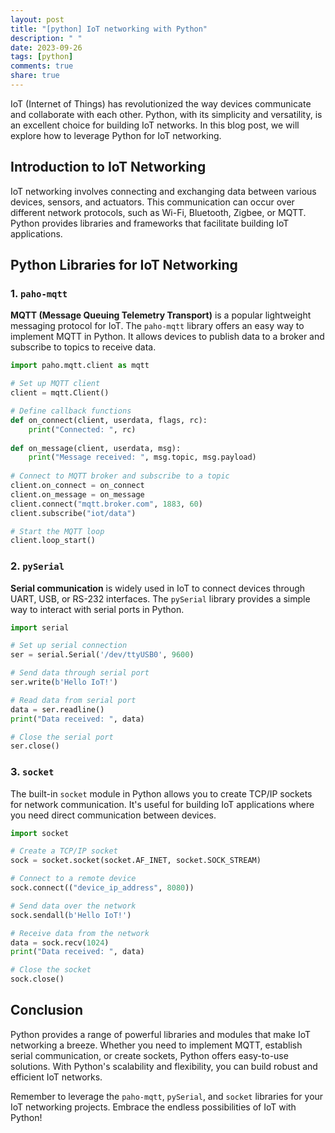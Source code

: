 ```yaml
---
layout: post
title: "[python] IoT networking with Python"
description: " "
date: 2023-09-26
tags: [python]
comments: true
share: true
---
```


IoT (Internet of Things) has revolutionized the way devices communicate and collaborate with each other. Python, with its simplicity and versatility, is an excellent choice for building IoT networks. In this blog post, we will explore how to leverage Python for IoT networking.

## Introduction to IoT Networking

IoT networking involves connecting and exchanging data between various devices, sensors, and actuators. This communication can occur over different network protocols, such as Wi-Fi, Bluetooth, Zigbee, or MQTT. Python provides libraries and frameworks that facilitate building IoT applications.

## Python Libraries for IoT Networking

### 1. `paho-mqtt`

**MQTT (Message Queuing Telemetry Transport)** is a popular lightweight messaging protocol for IoT. The `paho-mqtt` library offers an easy way to implement MQTT in Python. It allows devices to publish data to a broker and subscribe to topics to receive data.

```python
import paho.mqtt.client as mqtt

# Set up MQTT client
client = mqtt.Client()

# Define callback functions
def on_connect(client, userdata, flags, rc):
    print("Connected: ", rc)
    
def on_message(client, userdata, msg):
    print("Message received: ", msg.topic, msg.payload)
    
# Connect to MQTT broker and subscribe to a topic
client.on_connect = on_connect
client.on_message = on_message
client.connect("mqtt.broker.com", 1883, 60)
client.subscribe("iot/data")

# Start the MQTT loop
client.loop_start()
```

### 2. `pySerial`

**Serial communication** is widely used in IoT to connect devices through UART, USB, or RS-232 interfaces. The `pySerial` library provides a simple way to interact with serial ports in Python.

```python
import serial

# Set up serial connection
ser = serial.Serial('/dev/ttyUSB0', 9600)

# Send data through serial port
ser.write(b'Hello IoT!')

# Read data from serial port
data = ser.readline()
print("Data received: ", data)

# Close the serial port
ser.close()
```

### 3. `socket`

The built-in `socket` module in Python allows you to create TCP/IP sockets for network communication. It's useful for building IoT applications where you need direct communication between devices.

```python
import socket

# Create a TCP/IP socket
sock = socket.socket(socket.AF_INET, socket.SOCK_STREAM)

# Connect to a remote device
sock.connect(("device_ip_address", 8080))

# Send data over the network
sock.sendall(b'Hello IoT!')

# Receive data from the network
data = sock.recv(1024)
print("Data received: ", data)

# Close the socket
sock.close()
```

## Conclusion

Python provides a range of powerful libraries and modules that make IoT networking a breeze. Whether you need to implement MQTT, establish serial communication, or create sockets, Python offers easy-to-use solutions. With Python's scalability and flexibility, you can build robust and efficient IoT networks.

Remember to leverage the `paho-mqtt`, `pySerial`, and `socket` libraries for your IoT networking projects. Embrace the endless possibilities of IoT with Python!